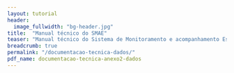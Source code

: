 ```yaml
---
layout: tutorial
header:
  image_fullwidth: "bg-header.jpg"
title:  "Manual técnico do SMAE"
teaser: "Manual técnico do Sistema de Monitoramento e acompanhamento Estratégico."
breadcrumb: true
permalink: "/documentacao-tecnica-dados/"
pdf_name: documentacao-tecnica-anexo2-dados
---
```


